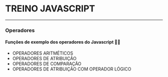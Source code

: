 # TREINO JAVASCRIPT #
---
### Operadores ###

#### Funções de exemplo dos operadores do Javascript 👨‍💻

- OPERADORES ARITMÉTICOS 
- OPERADORES DE ATRIBUIÇÃO 
- OPERADORES DE COMPARAÇÃO
- OPERADORES DE ATRIBUIÇÃO COM OPERADOR LÓGICO
